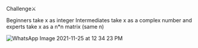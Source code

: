 Challenge⚔️

Beginners take x as integer
Intermediates take x as a complex number and experts take x as a n*n matrix (same n)

![WhatsApp Image 2021-11-25 at 12 34 23 PM](https://user-images.githubusercontent.com/83284294/144000606-9fce5042-76f2-43f5-9f4d-0a6eee37228f.jpeg)
